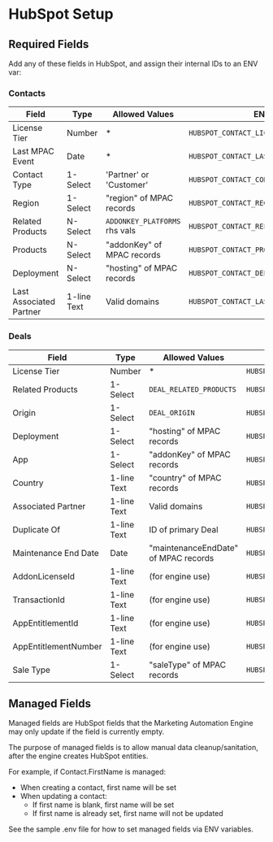# HubSpot Setup

## Required Fields

Add any of these fields in HubSpot, and assign their internal IDs to an ENV var:

### Contacts

| Field                   | Type        | Allowed Values                | ENV var                                   | Required |
| ----------------------- | ----------- | ----------------------------- | ----------------------------------------- | -------- |
| License Tier            | Number      | *                             | `HUBSPOT_CONTACT_LICENSE_TIER_ATTR`       | ❌        |
| Last MPAC Event         | Date        | *                             | `HUBSPOT_CONTACT_LAST_MPAC_EVENT_ATTR`    | ❌        |
| Contact Type            | 1-Select    | 'Partner' or 'Customer'       | `HUBSPOT_CONTACT_CONTACT_TYPE_ATTR`       | ❌        |
| Region                  | 1-Select    | "region" of MPAC records      | `HUBSPOT_CONTACT_REGION_ATTR`             | ❌        |
| Related Products        | N-Select    | `ADDONKEY_PLATFORMS` rhs vals | `HUBSPOT_CONTACT_RELATED_PRODUCTS_ATTR`   | ❌        |
| Products                | N-Select    | "addonKey" of MPAC records    | `HUBSPOT_CONTACT_PRODUCTS_ATTR`           | ❌        |
| Deployment              | N-Select    | "hosting" of MPAC records     | `HUBSPOT_CONTACT_DEPLOYMENT_ATTR`         | ❌        |
| Last Associated Partner | 1-line Text | Valid domains                 | `HUBSPOT_CONTACT_LAST_ASSOCIATED_PARTNER` | ❌        |


### Deals

| Field                | Type        | Allowed Values                       | ENV var                                  | Required |
|----------------------|-------------|--------------------------------------|------------------------------------------|----------|
| License Tier         | Number      | *                                    | `HUBSPOT_DEAL_LICENSE_TIER_ATTR`         | ❌       |
| Related Products     | 1-Select    | `DEAL_RELATED_PRODUCTS`              | `HUBSPOT_DEAL_RELATED_PRODUCTS_ATTR`     | ❌       |
| Origin               | 1-Select    | `DEAL_ORIGIN`                        | `HUBSPOT_DEAL_ORIGIN_ATTR`               | ❌       |
| Deployment           | 1-Select    | "hosting" of MPAC records            | `HUBSPOT_DEAL_DEPLOYMENT_ATTR`           | ❌       |
| App                  | 1-Select    | "addonKey" of MPAC records           | `HUBSPOT_DEAL_APP_ATTR`                  | ❌       |
| Country              | 1-line Text | "country" of MPAC records            | `HUBSPOT_DEAL_COUNTRY_ATTR`              | ❌       |
| Associated Partner   | 1-line Text | Valid domains                        | `HUBSPOT_DEAL_ASSOCIATED_PARTNER`        | ❌       |
| Duplicate Of         | 1-line Text | ID of primary Deal                   | `HUBSPOT_DEAL_DUPLICATEOF_ATTR`          | ❌       |
| Maintenance End Date | Date        | "maintenanceEndDate" of MPAC records | `HUBSPOT_DEAL_MAINTENANCE_END_DATE_ATTR` | ❌       |
| AddonLicenseId       | 1-line Text | (for engine use)                     | `HUBSPOT_DEAL_ADDONLICENESID_ATTR`       | ✔️        |
| TransactionId        | 1-line Text | (for engine use)                     | `HUBSPOT_DEAL_TRANSACTIONID_ATTR`        | ✔️        |
| AppEntitlementId     | 1-line Text | (for engine use)                     | `HUBSPOT_DEAL_APPENTITLEMENTID_ATTR`     | ✔️        |
| AppEntitlementNumber | 1-line Text | (for engine use)                     | `HUBSPOT_DEAL_APPENTITLEMENTNUMBER_ATTR` | ✔️        |
| Sale Type            | 1-Select    | "saleType" of MPAC records           | `HUBSPOT_DEAL_SALE_TYPE_ATTR`            | ❌       |

## Managed Fields

Managed fields are HubSpot fields that the Marketing Automation Engine may only update if the field is currently empty.

The purpose of managed fields is to allow manual data cleanup/sanitation, after the engine creates HubSpot entities.

For example, if Contact.FirstName is managed:

* When creating a contact, first name will be set
* When updating a contact:
  * If first name is blank, first name will be set
  * If first name is already set, first name will not be updated

See the sample .env file for how to set managed fields via ENV variables.
